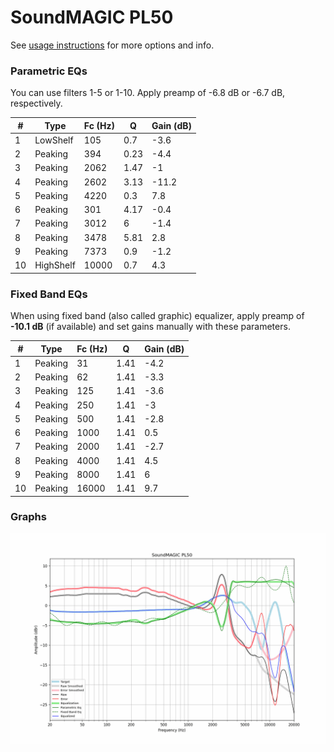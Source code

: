# SoundMAGIC PL50
See [usage instructions](https://github.com/jaakkopasanen/AutoEq#usage) for more options and info.

### Parametric EQs
You can use filters 1-5 or 1-10. Apply preamp of -6.8 dB or -6.7 dB, respectively.

|   # | Type      |   Fc (Hz) |    Q |   Gain (dB) |
|-----|-----------|-----------|------|-------------|
|   1 | LowShelf  |       105 | 0.7  |        -3.6 |
|   2 | Peaking   |       394 | 0.23 |        -4.4 |
|   3 | Peaking   |      2062 | 1.47 |        -1   |
|   4 | Peaking   |      2602 | 3.13 |       -11.2 |
|   5 | Peaking   |      4220 | 0.3  |         7.8 |
|   6 | Peaking   |       301 | 4.17 |        -0.4 |
|   7 | Peaking   |      3012 | 6    |        -1.4 |
|   8 | Peaking   |      3478 | 5.81 |         2.8 |
|   9 | Peaking   |      7373 | 0.9  |        -1.2 |
|  10 | HighShelf |     10000 | 0.7  |         4.3 |

### Fixed Band EQs
When using fixed band (also called graphic) equalizer, apply preamp of **-10.1 dB** (if available) and set gains manually with these parameters.

|   # | Type    |   Fc (Hz) |    Q |   Gain (dB) |
|-----|---------|-----------|------|-------------|
|   1 | Peaking |        31 | 1.41 |        -4.2 |
|   2 | Peaking |        62 | 1.41 |        -3.3 |
|   3 | Peaking |       125 | 1.41 |        -3.6 |
|   4 | Peaking |       250 | 1.41 |        -3   |
|   5 | Peaking |       500 | 1.41 |        -2.8 |
|   6 | Peaking |      1000 | 1.41 |         0.5 |
|   7 | Peaking |      2000 | 1.41 |        -2.7 |
|   8 | Peaking |      4000 | 1.41 |         4.5 |
|   9 | Peaking |      8000 | 1.41 |         6   |
|  10 | Peaking |     16000 | 1.41 |         9.7 |

### Graphs
![](./SoundMAGIC%20PL50.png)
